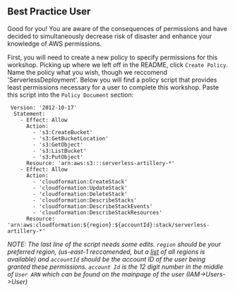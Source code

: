 ## Best Practice User
Good for you! You are aware of the consequences of permissions and have decided to simultaneously decrease risk of disaster and enhance your knowledge of AWS permissions. 

First, you will need to create a new policy to specify permissions for this workshop. Picking up where we left off in the README, click `Create Policy`. 
Name the policy what you wish, though we reccomend 'ServerlessDeployment'. Below you will find a policy script that provides least permissions necessary for a user to complete this workshop. Paste this script into the `Policy Document` section:
```
 Version: '2012-10-17'
  Statement:
    - Effect: Allow
      Action:
        - 's3:CreateBucket'
        - 's3:GetBucketLocation'
        - 's3:GetObject'
        - 's3:ListBucket'
        - 's3:PutObject'
      Resource: 'arn:aws:s3:::serverless-artillery-*'
    - Effect: Allow
      Action:
        - 'cloudformation:CreateStack'
        - 'cloudformation:UpdateStack'
        - 'cloudformation:DeleteStack'
        - 'cloudformation:DescribeStacks'
        - 'cloudformation:DescribeStackEvents'
        - 'cloudformation:DescribeStackResources'
      Resource: 'arn:aws:cloudformation:${region}:${accountId}:stack/serverless-artillery-*'
```
*NOTE: The last line of the script needs some edits. `region` should be your preferred region, (us-east-1 reccomended, but a [list](http://docs.aws.amazon.com/general/latest/gr/rande.html#s3_region) of all regions is available) and `accountId` should be the account ID of the user being granted these permissions. `account Id` is the 12 digit number in the middle of `User ARN` which can be found on the mainpage of the user (IAM->Users->User)*
